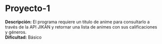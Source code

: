 # Proyecto-1
**Descripción:** El programa requiere un titulo de anime para consultarlo a través de la API JIKAN y retornar una lista de animes con sus calificaciones y géneros.<br />
**Dificultad:** Básico<br />
